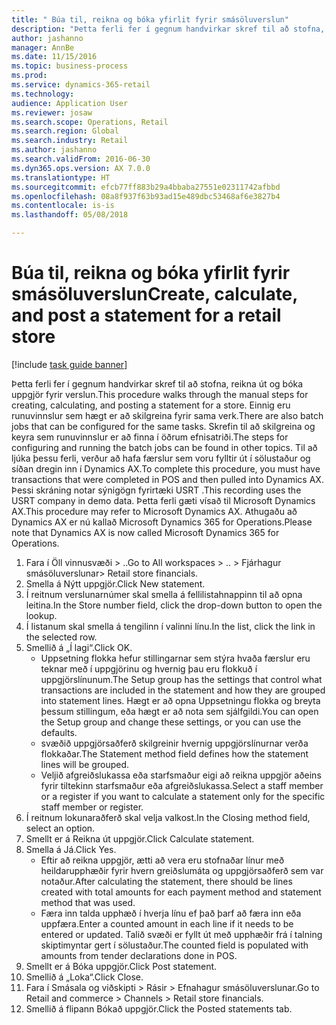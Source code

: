 ```yaml
--- 
title: " Búa til, reikna og bóka yfirlit fyrir smásöluverslun"
description: "Þetta ferli fer í gegnum handvirkar skref til að stofna, reikna út og bóka uppgjör fyrir verslun."
author: jashanno
manager: AnnBe
ms.date: 11/15/2016
ms.topic: business-process
ms.prod: 
ms.service: dynamics-365-retail
ms.technology: 
audience: Application User
ms.reviewer: josaw
ms.search.scope: Operations, Retail
ms.search.region: Global
ms.search.industry: Retail
ms.author: jashanno
ms.search.validFrom: 2016-06-30
ms.dyn365.ops.version: AX 7.0.0
ms.translationtype: HT
ms.sourcegitcommit: efcb77ff883b29a4bbaba27551e02311742afbbd
ms.openlocfilehash: 08a8f937f63b93ad15e489dbc53468af6e3827b4
ms.contentlocale: is-is
ms.lasthandoff: 05/08/2018

---
```

# <a name="create-calculate-and-post-a-statement-for-a-retail-store"></a><span data-ttu-id="b0ff3-103"> Búa til, reikna og bóka yfirlit fyrir smásöluverslun</span><span class="sxs-lookup"><span data-stu-id="b0ff3-103">Create, calculate, and post a statement for a retail store</span></span>

[!include [task guide banner](../includes/task-guide-banner.md)]

<span data-ttu-id="b0ff3-104">Þetta ferli fer í gegnum handvirkar skref til að stofna, reikna út og bóka uppgjör fyrir verslun.</span><span class="sxs-lookup"><span data-stu-id="b0ff3-104">This procedure walks through the manual steps for creating, calculating, and posting a statement for a store.</span></span> <span data-ttu-id="b0ff3-105">Einnig eru runuvinnslur sem hægt er að skilgreina fyrir sama verk.</span><span class="sxs-lookup"><span data-stu-id="b0ff3-105">There are also batch jobs that can be configured for the same tasks.</span></span> <span data-ttu-id="b0ff3-106">Skrefin til að skilgreina og keyra sem runuvinnslur er að finna í öðrum efnisatriði.</span><span class="sxs-lookup"><span data-stu-id="b0ff3-106">The steps for configuring and running the batch jobs can be found in other topics.</span></span> <span data-ttu-id="b0ff3-107">Til að ljúka þessu ferli, verður að hafa færslur sem voru fylltir út í sölustaður og síðan dregin inn í Dynamics AX.</span><span class="sxs-lookup"><span data-stu-id="b0ff3-107">To complete this procedure, you must have transactions that were completed in POS and then pulled into Dynamics AX.</span></span> <span data-ttu-id="b0ff3-108">Þessi skráning notar sýnigögn fyrirtæki USRT .</span><span class="sxs-lookup"><span data-stu-id="b0ff3-108">This recording uses the USRT company in demo data.</span></span> <span data-ttu-id="b0ff3-109">Þetta ferli gæti vísað til Microsoft Dynamics AX.</span><span class="sxs-lookup"><span data-stu-id="b0ff3-109">This procedure may refer to Microsoft Dynamics AX.</span></span> <span data-ttu-id="b0ff3-110">Athugaðu að Dynamics AX er nú kallað Microsoft Dynamics 365 for Operations.</span><span class="sxs-lookup"><span data-stu-id="b0ff3-110">Please note that Dynamics AX is now called Microsoft Dynamics 365 for Operations.</span></span>

1. <span data-ttu-id="b0ff3-111">Fara í Öll vinnusvæði > ..</span><span class="sxs-lookup"><span data-stu-id="b0ff3-111">Go to All workspaces > ..</span></span> <span data-ttu-id="b0ff3-112">> Fjárhagur smásöluverslunar</span><span class="sxs-lookup"><span data-stu-id="b0ff3-112">> Retail store financials.</span></span>
2. <span data-ttu-id="b0ff3-113">Smella á Nýtt uppgjör.</span><span class="sxs-lookup"><span data-stu-id="b0ff3-113">Click New statement.</span></span>
3. <span data-ttu-id="b0ff3-114">Í reitnum verslunarnúmer skal smella á fellilistahnappinn til að opna leitina.</span><span class="sxs-lookup"><span data-stu-id="b0ff3-114">In the Store number field, click the drop-down button to open the lookup.</span></span>
4. <span data-ttu-id="b0ff3-115">Í listanum skal smella á tengilinn í valinni línu.</span><span class="sxs-lookup"><span data-stu-id="b0ff3-115">In the list, click the link in the selected row.</span></span>
5. <span data-ttu-id="b0ff3-116">Smellið á „Í lagi“.</span><span class="sxs-lookup"><span data-stu-id="b0ff3-116">Click OK.</span></span>
    * <span data-ttu-id="b0ff3-117">Uppsetning flokka hefur stillingarnar sem stýra hvaða færslur eru teknar með í uppgjörinu og hvernig þau eru flokkuð í uppgjörslínunum.</span><span class="sxs-lookup"><span data-stu-id="b0ff3-117">The Setup group has the settings that control what transactions are included in the statement and how they are grouped into statement lines.</span></span> <span data-ttu-id="b0ff3-118">Hægt er að opna Uppsetningu flokka og breyta þessum stillingum, eða hægt er að nota sem sjálfgildi.</span><span class="sxs-lookup"><span data-stu-id="b0ff3-118">You can open the Setup group and change these settings, or you can use the defaults.</span></span>  
    * <span data-ttu-id="b0ff3-119">svæðið uppgjörsaðferð skilgreinir hvernig uppgjörslínurnar verða flokkaðar.</span><span class="sxs-lookup"><span data-stu-id="b0ff3-119">The Statement method field defines how the statement lines will be grouped.</span></span>  
    * <span data-ttu-id="b0ff3-120">Veljið afgreiðslukassa eða starfsmaður eigi að reikna uppgjör aðeins fyrir tiltekinn starfsmaður eða afgreiðslukassa.</span><span class="sxs-lookup"><span data-stu-id="b0ff3-120">Select a staff member or a register if you want to calculate a statement only for the specific staff member or register.</span></span>  
6. <span data-ttu-id="b0ff3-121">Í reitnum lokunaraðferð skal velja valkost.</span><span class="sxs-lookup"><span data-stu-id="b0ff3-121">In the Closing method field, select an option.</span></span>
7. <span data-ttu-id="b0ff3-122">Smellt er á Reikna út uppgjör.</span><span class="sxs-lookup"><span data-stu-id="b0ff3-122">Click Calculate statement.</span></span>
8. <span data-ttu-id="b0ff3-123">Smella á Já.</span><span class="sxs-lookup"><span data-stu-id="b0ff3-123">Click Yes.</span></span>
    * <span data-ttu-id="b0ff3-124">Eftir að reikna uppgjör, ætti að vera eru stofnaðar línur með heildarupphæðir fyrir hvern greiðslumáta og uppgjörsaðferð sem var notaður.</span><span class="sxs-lookup"><span data-stu-id="b0ff3-124">After calculating the statement, there should be lines created with total amounts for each payment method and statement method that was used.</span></span>  
    * <span data-ttu-id="b0ff3-125">Færa inn talda upphæð í hverja línu ef það þarf að færa inn eða uppfæra.</span><span class="sxs-lookup"><span data-stu-id="b0ff3-125">Enter a counted amount in each line if it needs to be entered or updated.</span></span> <span data-ttu-id="b0ff3-126">Talið svæði er fyllt út með upphæðir frá í talning skiptimyntar gert í sölustaður.</span><span class="sxs-lookup"><span data-stu-id="b0ff3-126">The counted field is populated with amounts from tender declarations done in POS.</span></span>  
9. <span data-ttu-id="b0ff3-127">Smellt er á Bóka uppgjör.</span><span class="sxs-lookup"><span data-stu-id="b0ff3-127">Click Post statement.</span></span>
10. <span data-ttu-id="b0ff3-128">Smellið á „Loka“.</span><span class="sxs-lookup"><span data-stu-id="b0ff3-128">Click Close.</span></span>
11. <span data-ttu-id="b0ff3-129">Fara í Smásala og viðskipti > Rásir > Efnahagur smásöluverslunar.</span><span class="sxs-lookup"><span data-stu-id="b0ff3-129">Go to Retail and commerce > Channels > Retail store financials.</span></span>
12. <span data-ttu-id="b0ff3-130">Smellið á flipann Bókað uppgjör.</span><span class="sxs-lookup"><span data-stu-id="b0ff3-130">Click the Posted statements tab.</span></span>


